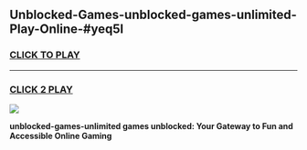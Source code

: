 
## Unblocked-Games-unblocked-games-unlimited-Play-Online-#yeq5l
<h3>
<a href="https://premium.freeplayer.one?title=unblocked-games-unlimited&ref=27F">CLICK TO PLAY</a></h3>
<hr>

<h3>
<a href="https://premium.freeplayer.one?title=unblocked-games-unlimited&ref=27F">CLICK 2 PLAY</a>
  
</h3>

<a href="https://premium.freeplayer.one?title=unblocked-games-unlimited&ref=27F"><img src="https://clearcache.store/games.png"></a>


**unblocked-games-unlimited games unblocked: Your Gateway to Fun and Accessible Online Gaming**
